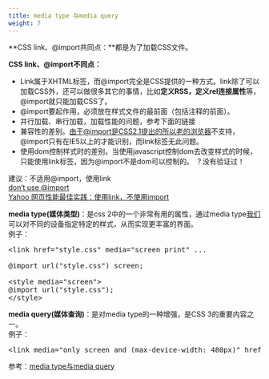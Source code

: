 ```yaml
---
title: media type 与media query
weight: 7
---
```

**CSS link、@import共同点：**都是为了加载CSS文件。

**CSS link、@import不同点：**

* Link属于XHTML标签，而@import完全是CSS提供的一种方式。link除了可以加载CSS外，还可以做很多其它的事情，比如**定义RSS，定义rel连接属性**等，@import就只能加载CSS了。
* @import要起作用，必须放在样式文件的最前面（包括注释的前面）。
* 并行加载、串行加载，加载性能的问题，参考下面的链接
* 兼容性的差别。由于@import是CSS2.1提出的所以老的[浏览器](https://www.w3cdoc.com)不支持，@import只有在IE5以上的才能识别，而link标签无此问题。
* 使用dom控制样式时的差别。当使用javascript控制dom去改变样式的时候，只能使用link标签，因为@import不是dom可以控制的。 ？没有验证过！

建议：不适用@import，使用link  
<a href="http://www.stevesouders.com/blog/2009/04/09/dont-use-import/" target="_blank" rel="noopener noreferrer">don’t use @import</a>  
<a href="http://developer.yahoo.com/performance/rules.html#csslink" target="_blank" rel="noopener noreferrer">Yahoo 网页性能最佳实践：使用link，不使用import</a>

**media type(媒体类型)**：是css 2中的一个非常有用的属性，通过media type[我们](https://www.w3cdoc.com)可以对不同的设备指定特定的样式，从而实现更丰富的界面。  
例子：

<pre class="EnlighterJSRAW" data-enlighter-language="null">&lt;link href="style.css" media="screen print" ...  
  
@import url("style.css") screen;  
  
&lt;style media="screen"&gt;  
@import url("style.css");  
&lt;/style&gt;</pre>

<div id="" class="dp-highlighter">
</div>

**media query(媒体查询)**：是对media type的一种增强，是CSS 3的重要内容之一。  
例子：

<pre class="EnlighterJSRAW" data-enlighter-language="null">&lt;link media="only screen and (max-device-width: 480px)" href="style.css"&gt;</pre>

参考：<a href="http://www.qianduan.net/media-type-and-media-query.html" target="_blank" rel="noopener noreferrer">media type与media query</a>
